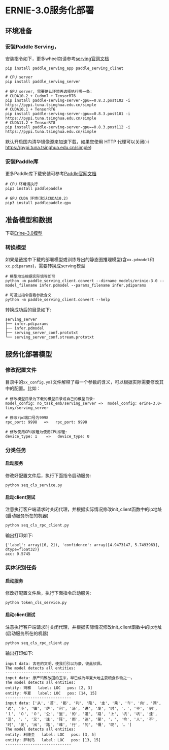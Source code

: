 # ERNIE-3.0服务化部署

## 环境准备

### 安装Paddle Serving，
安装指令如下，更多wheel包请参考[serving官网文档](https://github.com/PaddlePaddle/Serving/blob/develop/doc/Latest_Packages_CN.md)
```
pip install paddle_serving_app paddle_serving_clinet

# CPU server
pip install paddle_serving_server

# GPU server, 需要确认环境再选择执行哪一条:
# CUDA10.2 + Cudnn7 + TensorRT6
pip install paddle-serving-server-gpu==0.8.3.post102 -i https://pypi.tuna.tsinghua.edu.cn/simple
# CUDA10.1 + TensorRT6
pip install paddle-serving-server-gpu==0.8.3.post101 -i https://pypi.tuna.tsinghua.edu.cn/simple
# CUDA11.2 + TensorRT8
pip install paddle-serving-server-gpu==0.8.3.post112 -i https://pypi.tuna.tsinghua.edu.cn/simple
```

默认开启国内清华镜像源来加速下载，如果您使用 HTTP 代理可以关闭(-i https://pypi.tuna.tsinghua.edu.cn/simple)


### 安装Paddle库
更多Paddle库下载安装可参考[Paddle官网文档](https://www.paddlepaddle.org.cn/documentation/docs/zh/install/index_cn.html)
```
# CPU 环境请执行
pip3 install paddlepaddle

# GPU CUDA 环境(默认CUDA10.2)
pip3 install paddlepaddle-gpu
```

## 准备模型和数据
下载[Erine-3.0模型](TODO)

### 转换模型
如果是链接中下载的部署模型或训练导出的静态图推理模型(含`xx.pdmodel`和`xx.pdiparams`)，需要转换成serving模型
```
# 模型地址根据实际填写即可
python -m paddle_serving_client.convert --dirname models/erinie-3.0 --model_filename infer.pdmodel --params_filename infer.pdiparams

# 可通过指令查看参数含义
python -m paddle_serving_client.convert --help
```
转换成功后的目录如下:
```
serving_server
├── infer.pdiparams
├── infer.pdmodel
├── serving_server_conf.prototxt
└── serving_server_conf.stream.prototxt
```


## 服务化部署模型
### 修改配置文件
目录中的`xx_config.yml`文件解释了每一个参数的含义，可以根据实际需要修改其中的配置。比如：
```
# 修改模型目录为下载的模型目录或自己的模型目录:
model_config: no_task_emb/serving_server =>  model_config: erine-3.0-tiny/serving_server

# 修改rpc端口号为9998
rpc_port: 9998   =>   rpc_port: 9998

# 修改使用GPU推理为使用CPU推理:
device_type: 1    =>   device_type: 0
```

### 分类任务
#### 启动服务
修改好配置文件后，执行下面指令启动服务:
```
python seq_cls_service.py
```

#### 启动client测试
注意执行客户端请求时关闭代理，并根据实际情况修改init_client函数中的ip地址(启动服务所在的机器)
```
python seq_cls_rpc_client.py
```
输出打印如下:
```
{'label': array([6, 2]), 'confidence': array([4.9473147, 5.7493963], dtype=float32)}
acc: 0.5745
```

### 实体识别任务
#### 启动服务
修改好配置文件后，执行下面指令启动服务:
```
python token_cls_service.py
```

#### 启动client测试
注意执行客户端请求时关闭代理，并根据实际情况修改init_client函数中的ip地址(启动服务所在的机器)
```
python seq_cls_rpc_client.py
```
输出打印如下:
```
input data: 古老的文明，使我们引以为豪，彼此钦佩。
The model detects all entities:
-----------------------------
input data: 原产玛雅故国的玉米，早已成为华夏大地主要粮食作物之一。
The model detects all entities:
entity: 玛雅   label: LOC   pos: [2, 3]
entity: 华夏   label: LOC   pos: [14, 15]
-----------------------------
input data: ['从', '首', '都', '利', '隆', '圭', '乘', '车', '向', '湖', '边', '小', '镇', '萨', '利', '马', '进', '发', '时', '，', '不', '到', '１', '０', '０', '公', '里', '的', '道', '路', '上', '坑', '坑', '洼', '洼', '，', '又', '逢', '阵', '雨', '迷', '蒙', '，', '令', '人', '不', '时', '发', '出', '路', '难', '行', '的', '慨', '叹', '。']
The model detects all entities:
entity: 利隆圭   label: LOC   pos: [3, 5]
entity: 萨利马   label: LOC   pos: [13, 15]
-----------------------------
```
